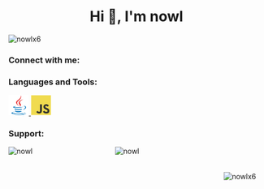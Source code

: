 <h1 align="center">Hi 👋, I'm nowl</h1>
<p align="left"> <img src="https://komarev.com/ghpvc/?username=nowlx6&label=Profile%20views&color=0e75b6&style=flat" alt="nowlx6" /> </p>

<h3 align="left">Connect with me:</h3>
<p align="left">
</p>

<h3 align="left">Languages and Tools:</h3>
<p align="left"> <a href="https://www.java.com" target="_blank" rel="noreferrer"> <img src="https://raw.githubusercontent.com/devicons/devicon/master/icons/java/java-original.svg" alt="java" width="40" height="40"/> </a> <a href="https://developer.mozilla.org/en-US/docs/Web/JavaScript" target="_blank" rel="noreferrer"> <img src="https://raw.githubusercontent.com/devicons/devicon/master/icons/javascript/javascript-original.svg" alt="javascript" width="40" height="40"/> </a> </p>

<h3 align="left">Support:</h3>
<p><a href="https://www.buymeacoffee.com/nowl"> <img align="left" src="https://cdn.buymeacoffee.com/buttons/v2/default-yellow.png" height="50" width="210" alt="nowl" /></a><a href="https://ko-fi.com/nowl"> <img align="left" src="https://cdn.ko-fi.com/cdn/kofi3.png?v=3" height="50" width="210" alt="nowl" /></a></p><br><br>

<p>&nbsp;<img align="center" src="https://github-readme-stats.vercel.app/api?username=nowlx6&show_icons=true&locale=en" alt="nowlx6" /></p>
